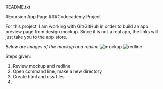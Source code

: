 README.txt

#Exursion App Page
###Codecademy Project
      
For this project, I am working with Git/GitHub in order to build an app preview page from design mockup. Since it is not a real app, the links will just take you to the app store.
      
*Below are images of the mockup and redline*
![mockup](./images/excursion.png)
![redline](./images/excursion_redline.png)  
     
Steps given:  
1. Review mockup and redline
2. Open command line, make a new directory
3. Create html and css files
4. 
